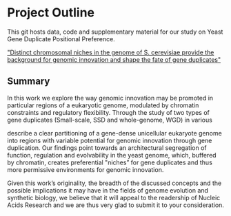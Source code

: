 # Project Outline

This git hosts data, code and supplementary material for our study on Yeast Gene Duplicate Positional Preference.

["Distinct chromosomal niches in the genome of S. cerevisiae provide the background for genomic innovation and shape the fate of gene duplicates"](https://www.biorxiv.org/content/10.1101/2022.02.26.482092v2)

## Summary 

In this work we explore the way genomic innovation may be promoted in particular regions of a eukaryotic genome, modulated by chromatin constraints and regulatory flexibility. Through the study of two types of gene duplicates (Small-scale, SSD and whole-genome, WGD) in various 

describe a clear partitioning of a gene-dense unicellular eukaryote genome into regions with variable potential for genomic innovation through gene duplication. Our findings point towards an architectural segregation of function, regulation and evolvability in the yeast genome, which, buffered by chromatin, creates preferential "niches” for gene duplicates and thus more permissive environments for genomic innovation. 

Given this work’s originality, the breadth of the discussed concepts and the possible implications it may have in the fields of genome evolution and synthetic biology, we believe that it will appeal to the readership of Nucleic Acids Research and we are thus very glad to submit it to your consideration.